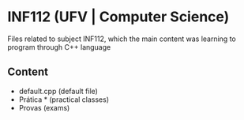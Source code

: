 # INF112 (UFV | Computer Science)
Files related to subject INF112, which the main content was learning to program through C++ language

## Content
 - default.cpp (default file)
 - Prática * (practical classes)
 - Provas (exams)
